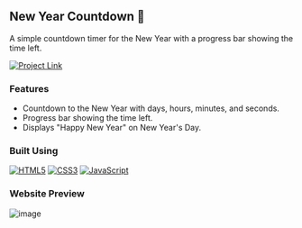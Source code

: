 ## New Year Countdown 🎉

A simple countdown timer for the New Year with a progress bar showing the time left.

[![Project Link](https://img.shields.io/badge/Website%20Link-37a779?style=for-the-badge)](https://nxt-year.web.app/)

### Features
- Countdown to the New Year with days, hours, minutes, and seconds.
- Progress bar showing the time left.
- Displays "Happy New Year" on New Year's Day.

### Built Using
[![HTML5](https://img.shields.io/badge/html5-%23E34F26.svg?&style=for-the-badge&logo=html5&logoColor=white)](/)
[![CSS3](https://img.shields.io/badge/css3-%231572B6.svg?&style=for-the-badge&logo=css3&logoColor=white)](/)
[![JavaScript](https://img.shields.io/badge/javascript-%23323330.svg?&style=for-the-badge&logo=javascript&logoColor=%23F7DF1E)](/)

### Website Preview
![image](https://github.com/user-attachments/assets/23a67ebf-ebe9-405c-9db5-6fa9408e53c1)

